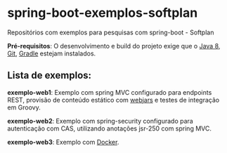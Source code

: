 spring-boot-exemplos-softplan
=============================

Repositórios com exemplos para pesquisas com spring-boot - Softplan

**Pré-requisitos**: O desenvolvimento e build do projeto exige que o [Java 8](http://www.oracle.com/technetwork/java/javase/downloads/jdk8-downloads-2133151.html), [Git](http://git-scm.com/downloads), [Gradle](http://www.gradle.org/downloads) estejam instalados.

## Lista de exemplos:

**exemplo-web1**: Exemplo com spring MVC configurado para endpoints REST, provisão de conteúdo estático com [webjars](http://spring.io/blog/2014/01/03/utilizing-webjars-in-spring-boot) e testes de integração em Groovy.

**exemplo-web2**: Exemplo com spring-security configurado para autenticação com CAS, utilizando anotações jsr-250 com spring MVC.

**exemplo-web3**: Exemplo com [Docker](https://www.docker.com/).
